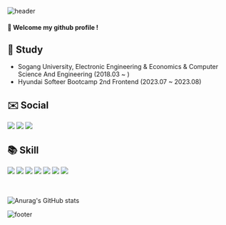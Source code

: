 ![header](https://capsule-render.vercel.app/api?type=Waving&text=tommya98&animation=fadeIn&color=timeGradient)

####  :wave: Welcome my github profile ! 


## :blue_book: Study
- Sogang University, Electronic Engineering & Economics & Computer Science And Engineering (2018.03 ~ )
- Hyundai Softeer Bootcamp 2nd Frontend (2023.07 ~ 2023.08)

## :envelope: Social
<a href="https://www.instagram.com/seokhun01"><img src="https://img.shields.io/badge/instagram-E4405F?style=flat-square&logo=instagram&logoColor=white&link=https://www.instagram.com/seokhun01"/></a>
<a href="mailto:youremail@example.com"><img src="https://img.shields.io/badge/email-03C75A?style=flat-square&logo=naver&logoColor=white"/></a>
<a href="https://seokhun.dev"><img src="https://img.shields.io/badge/blog-663399?style=flat-square&logo=gatsby&logoColor=white"/></a>


<div>
  
## :books: Skill
<img src="https://img.shields.io/badge/C-A8B9CC?style=flat-square&logo=c&logoColor=white"/>
<img src="https://img.shields.io/badge/HTML-E34F26?style=flat-square&logo=HTML5&logoColor=white"/>
<img src="https://img.shields.io/badge/CSS-1572B6?style=flat-square&logo=CSS3&logoColor=white"/>
<img src="https://img.shields.io/badge/javascript-F7DF1E?style=flat-square&logo=javascript&logoColor=white"/>
<img src="https://img.shields.io/badge/typescript-3178C6?style=flat-square&logo=typescript&logoColor=white"/>
<img src="https://img.shields.io/badge/react-61DAFB?style=flat-square&logo=react&logoColor=white"/>
<img src="https://img.shields.io/badge/git-F05032?style=flat-square&logo=git&logoColor=white"/>
</div>

<br/>
<br/>

![Anurag's GitHub stats](https://github-readme-stats.vercel.app/api?username=tommya98&show_icons=true&theme=radical)


![footer](https://capsule-render.vercel.app/api?section=footer&type=Waving&color=timeGradient)
  
  


<!--
**tommya98/tommya98** is a ✨ _special_ ✨ repository because its `README.md` (this file) appears on your GitHub profile.

Here are some ideas to get you started:

- 🔭 I’m currently working on ...
- 🌱 I’m currently learning ...
- 👯 I’m looking to collaborate on ...
- 🤔 I’m looking for help with ...
- 💬 Ask me about ...
- 📫 How to reach me: ...
- 😄 Pronouns: ...
- ⚡ Fun fact: ...
-->
